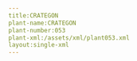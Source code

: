 ```yaml
---
title:CRATEGON
plant-name:CRATEGON
plant-number:053
plant-xml:/assets/xml/plant053.xml
layout:single-xml
---
```

